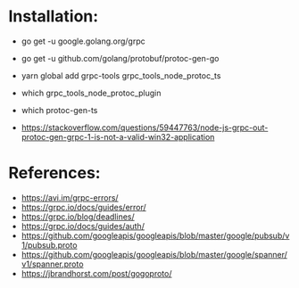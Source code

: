 # Installation:

- go get -u google.golang.org/grpc
- go get -u github.com/golang/protobuf/protoc-gen-go

- yarn global add grpc-tools grpc_tools_node_protoc_ts
- which grpc_tools_node_protoc_plugin
- which protoc-gen-ts
- https://stackoverflow.com/questions/59447763/node-js-grpc-out-protoc-gen-grpc-1-is-not-a-valid-win32-application

# References:

- https://avi.im/grpc-errors/
- https://grpc.io/docs/guides/error/
- https://grpc.io/blog/deadlines/
- https://grpc.io/docs/guides/auth/
- https://github.com/googleapis/googleapis/blob/master/google/pubsub/v1/pubsub.proto
- https://github.com/googleapis/googleapis/blob/master/google/spanner/v1/spanner.proto
- https://jbrandhorst.com/post/gogoproto/
